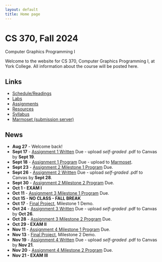 ```yaml
---
layout: default
title: Home page
---
```


# CS 370, Fall 2024

<div id="subtitle">Computer Graphics Programming I</div>

Welcome to the website for CS 370, Computer Graphics Programming I, at York College.  All information about the course will be posted here.

## Links

* [Schedule/Readings](schedule.html)
* [Labs](labs/index.html)
* [Assignments](assign/index.html)
* [Resources](resources.html)
* [Syllabus](syllabus.html)
* [Marmoset (submission server)](https://cs.ycp.edu/marmoset)

## News
* **Aug 27** - Welcome back!
* **Sept 17** - [Assignment 1 Written](assign/assign01.html) Due - upload *self-graded* .pdf to Canvas by **Sept 19**.
* **Sept 18** - [Assignment 1 Program](assign/assign01.html) Due - upload to [Marmoset](https://cs.ycp.edu/marmoset).
* **Sept 23** - [Assignment 2 Milestone 1 Program](assign/assign02.html) Due.
* **Sept 26** - [Assignment 2 Written](assign/assign02.html) Due - upload *self-graded* .pdf to Canvas by **Sept 28**.
* **Sept 30** - [Assignment 2 Milestone 2 Program](assign/assign02.html) Due.
* **Oct 1 - EXAM I**
* **Oct 11** - [Assignment 3 Milestone 1 Program](assign/assign03.html) Due.
* **Oct 15 - NO CLASS - FALL BREAK**
* **Oct 17** - [Final Project](assign/project.html), Milestone 1 Demo.
* **Oct 24** - [Assignment 3 Written](assign/assign03.html) Due - upload *self-graded* .pdf to Canvas by **Oct 26**.
* **Oct 28** - [Assignment 3 Milestone 2 Program](assign/assign03.html) Due.
* **Oct 29 - EXAM II**
* **Nov 11** - [Assignment 4 Milestone 1 Program](assign/assign04.html) Due.
* **Nov 13** - [Final Project](assign/project.html), Milestone 2 Demo.
* **Nov 19** - [Assignment 4 Written](assign/assign04.html) Due - upload *self-graded* .pdf to Canvas by **Nov 21**.
* **Nov 20** - [Assignment 4 Milestone 2 Program](assign/assign04.html) Due.
* **Nov 21 - EXAM III**



<!--
* **Nov 6** - [Assignment 4 Milestone 1 Program](assign/assign04.html) Due.
* **Nov 9** - [Final Project](assign/project.html), Milestone 2 Demo.
* **Nov 14** - [Assignment 4 Written](assign/assign04.html) Due - upload *self-graded* .pdf to Canvas by **Nov 18**.
* **Nov 15** - [Assignment 4 Milestone 2 Program](assign/assign04.html) Due.
* **Nov 16 - EXAM III**
* **Dec 7** - [Final Project](assign/project.html) **DEMONSTRATIONS - 8am**
-->